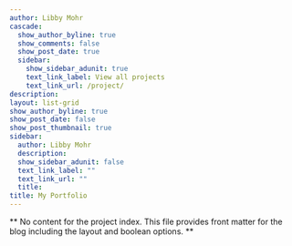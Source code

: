 ```yaml
---
author: Libby Mohr
cascade:
  show_author_byline: true
  show_comments: false
  show_post_date: true
  sidebar:
    show_sidebar_adunit: true
    text_link_label: View all projects
    text_link_url: /project/
description: 
layout: list-grid
show_author_byline: true
show_post_date: false
show_post_thumbnail: true
sidebar:
  author: Libby Mohr
  description: 
  show_sidebar_adunit: false
  text_link_label: ""
  text_link_url: ""
  title: 
title: My Portfolio
---
```


** No content for the project index. This file provides front matter for the blog including the layout and boolean options. **
